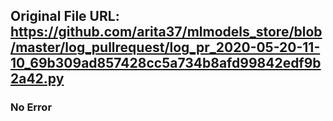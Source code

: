 ## Original File URL: https://github.com/arita37/mlmodels_store/blob/master/log_pullrequest/log_pr_2020-05-20-11-10_69b309ad857428cc5a734b8afd99842edf9b2a42.py<br />

### No Error